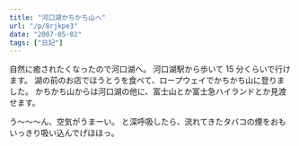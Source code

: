 ```yaml
---
title: "河口湖かちかち山へ"
url: "/p/8rjkpe3"
date: "2007-05-02"
tags: ["日記"]
---
```


自然に癒されたくなったので河口湖へ。
河口湖駅から歩いて 15 分くらいで行けます。
湖の前のお店でほうとうを食べて、ロープウェイでかちかち山に登りました。
かちかち山からは河口湖の他に、富士山とか富士急ハイランドとか見渡せます。

う～～～ん、空気がうまーい。
と深呼吸したら、流れてきたタバコの煙をおもいっきり吸い込んでげほほっ。


